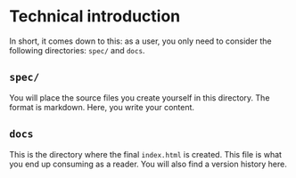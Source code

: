 # Technical introduction

In short, it comes down to this: as a user, you only need to consider the following directories: `spec/` and `docs`.

## `spec/`

You will place the source files you create yourself in this directory. The format is markdown. Here, you write your content.

## `docs`

This is the directory where the final `index.html` is created. This file is what you end up consuming as a reader. You will also find a version history here.
